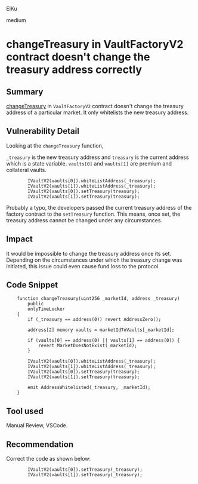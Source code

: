 ElKu

medium

# changeTreasury in VaultFactoryV2 contract doesn't change the treasury address correctly

## Summary

[changeTreasury](https://github.com/sherlock-audit/2023-03-Y2K/blob/main/Earthquake/src/v2/VaultFactoryV2.sol#L228) in `VaultFactoryV2` contract doesn't change the treasury address of a particular market. It only whitelists the new treasury address.

## Vulnerability Detail

Looking at the `changeTreasury` function, 

`_treasury` is the new treasury address and `treasury` is the current address which is a state variable. `vaults[0]` and `vaults[1]` are premium and collateral vaults. 

```solidity
        IVaultV2(vaults[0]).whiteListAddress(_treasury);
        IVaultV2(vaults[1]).whiteListAddress(_treasury);
        IVaultV2(vaults[0]).setTreasury(treasury);
        IVaultV2(vaults[1]).setTreasury(treasury);
```

Probably a typo, the developers passed the current treasury address of the factory contract to the  `setTreasury` function. This means, once set, the treasury address cannot be changed under any circumstances.

## Impact

It would be impossible to change the treasury address once its set. Depending on the circumstances under which the treasury change was initiated, this issue could even cause fund loss to the protocol.

## Code Snippet

```solidity
    function changeTreasury(uint256 _marketId, address _treasury)
        public
        onlyTimeLocker
    {
        if (_treasury == address(0)) revert AddressZero();

        address[2] memory vaults = marketIdToVaults[_marketId];

        if (vaults[0] == address(0) || vaults[1] == address(0)) {
            revert MarketDoesNotExist(_marketId);
        }

        IVaultV2(vaults[0]).whiteListAddress(_treasury);
        IVaultV2(vaults[1]).whiteListAddress(_treasury);
        IVaultV2(vaults[0]).setTreasury(treasury);
        IVaultV2(vaults[1]).setTreasury(treasury);

        emit AddressWhitelisted(_treasury, _marketId);
    }
```

## Tool used

Manual Review, VSCode.

## Recommendation

Correct the code as shown below:

```solidity
        IVaultV2(vaults[0]).setTreasury(_treasury);
        IVaultV2(vaults[1]).setTreasury(_treasury);
```
